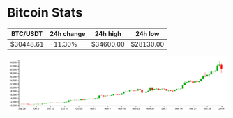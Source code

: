 # Bitcoin Stats

BTC/USDT|24h change|24h high|24h low|
|---|---|---|---|
|$30448.61|-11.30%|$34600.00|$28130.00|

<img src="./chart.svg">
